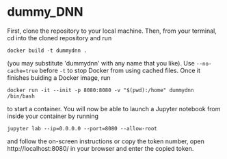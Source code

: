 # dummy_DNN
First, clone the repository to your local machine. Then, from your terminal, cd into the cloned repository and run

```docker build -t dummydnn .```

(you may substitute 'dummydnn' with any name that you like). Use ```--no-cache=true``` before ```-t``` to stop Docker from using cached files. Once it finishes buiding a Docker image, run

```docker run -it --init -p 8080:8080 -v "$(pwd):/home" dummydnn /bin/bash```

to start a container. You will now be able to launch a Jupyter notebook from inside your container by running

```jupyter lab --ip=0.0.0.0 --port=8080 --allow-root```

and follow the on-screen instructions or copy the token number, open http://localhost:8080/ in your browser and enter the copied token.
